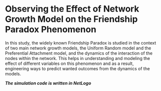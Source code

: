 # Observing the Effect of Network Growth Model on the Friendship Paradox Phenomenon
In this study, the widely known Friendship Paradox is studied in the context of two main network growth models, the Uniform Random model and the Preferential Attachment model, and the dynamics of the interaction of the nodes within the network. This helps in understanding and modeling the effect of different variables on this phenomenon and as a result, engineering ways to predict wanted outcomes from the dynamics of the models.

***The simulation code is written in NetLogo*** 
